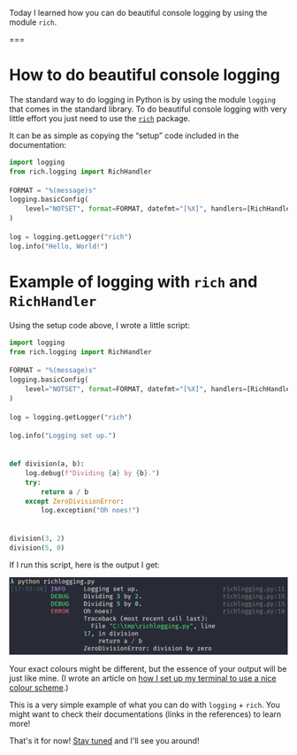 Today I learned how you can do beautiful console logging by using the module `rich`.

===


# How to do beautiful console logging

The standard way to do logging in Python is by using the module `logging` that comes in the standard library.
To do beautiful console logging with very little effort you just need to use the [`rich`][rich] package.

It can be as simple as copying the “setup” code included in the documentation:

```py
import logging
from rich.logging import RichHandler

FORMAT = "%(message)s"
logging.basicConfig(
    level="NOTSET", format=FORMAT, datefmt="[%X]", handlers=[RichHandler()]
)

log = logging.getLogger("rich")
log.info("Hello, World!")
```


# Example of logging with `rich` and `RichHandler`

Using the setup code above, I wrote a little script:

```py
import logging
from rich.logging import RichHandler

FORMAT = "%(message)s"
logging.basicConfig(
    level="NOTSET", format=FORMAT, datefmt="[%X]", handlers=[RichHandler()]
)

log = logging.getLogger("rich")

log.info("Logging set up.")


def division(a, b):
    log.debug(f"Dividing {a} by {b}.")
    try:
        return a / b
    except ZeroDivisionError:
        log.exception("Oh noes!")


division(3, 2)
division(5, 0)
```

If I run this script, here is the output I get:

![A terminal window with some beautiful coloured text on it. The text is clearly divided in four columns, although there are no explicit separators. On the leftmost column we can see timestamps. The second column contains the level of the logging, like “INFO”, “DEBUG”, or “ERROR”, in different colours. The third column contains the error messages](_example.png "Screenshot of some `rich` logging.")

Your exact colours might be different, but the essence of your output will be just like mine.
(I wrote an article on [how I set up my terminal to use a nice colour scheme][til-starship].)

This is a very simple example of what you can do with `logging` + `rich`.
You might want to check their documentations (links in the references) to learn more!


[rich]: https://github.com/Textualize/rich
[til-starship]: /blog/til/039

That's it for now! [Stay tuned][subscribe] and I'll see you around!

[subscribe]: /subscribe
